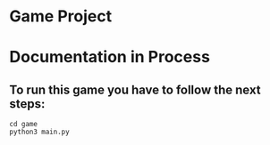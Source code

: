 # Game Project
<h1>Documentation in Process</h1>

## To run this game you have to follow the next steps:

~~~
cd game
python3 main.py
~~~

